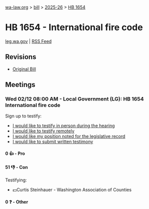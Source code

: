 [wa-law.org](/) > [bill](/bill/) > [2025-26](/bill/2025-26/) > [HB 1654](/bill/2025-26/hb/1654/)

# HB 1654 - International fire code
[leg.wa.gov](https://app.leg.wa.gov/billsummary?BillNumber=1654&Year=2025&Initiative=false) | [RSS Feed](./rss.xml)

## Revisions
* [Original Bill](1/)

## Meetings
### Wed 02/12 08:00 AM - Local Government (LG): HB 1654 International fire code
Sign up to testify:
* [I would like to testify in person during the hearing](https://app.leg.wa.gov/csi/Testifier/Add?chamber=House&mId=32727&aId=163557&caId=25643&tId=1)
* [I would like to testify remotely](https://app.leg.wa.gov/csi/Testifier/Add?chamber=House&mId=32727&aId=163557&caId=25643&tId=2)
* [I would like my position noted for the legislative record](https://app.leg.wa.gov/csi/Testifier/Add?chamber=House&mId=32727&aId=163557&caId=25643&tId=3)
* [I would like to submit written testimony](https://app.leg.wa.gov/csi/Testifier/Add?chamber=House&mId=32727&aId=163557&caId=25643&tId=4)

#### 0 👍 - Pro

#### 51 👎 - Con
Testifying:
* 💵Curtis Steinhauer - Washington Association of Counties

#### 0 ❓ - Other
